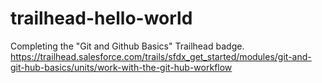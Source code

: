 # trailhead-hello-world
Completing the "Git and Github Basics" Trailhead badge. https://trailhead.salesforce.com/trails/sfdx_get_started/modules/git-and-git-hub-basics/units/work-with-the-git-hub-workflow
